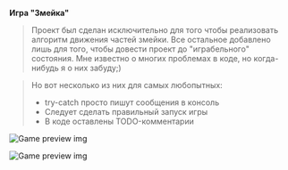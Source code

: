 **Игра "Змейка"**

> Проект был сделан исключительно для того чтобы реализовать алгоритм движения частей змейки.
> Все остальное добавлено лишь для того, чтобы довести проект до "играбельного" состояния.
> Мне известно о многих проблемах в коде, но когда-нибудь я о них забуду;)

> Но вот несколько из них для самых любопытных:
> * try-catch просто пишут сообщения в консоль
> * Следует сделать правильный запуск игры
> * В коде оставлены TODO-комментарии


![Game preview img](https://raw.githubusercontent.com/ViktorKad/Snake/master/img/preview-1.png)

![Game preview img](https://raw.githubusercontent.com/ViktorKad/Snake/master/img/preview-2.png)
